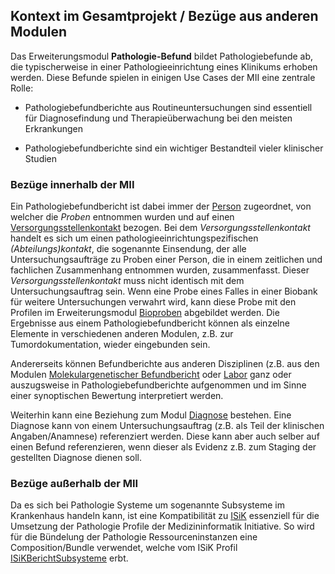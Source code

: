 ## Kontext im Gesamtprojekt / Bezüge aus anderen Modulen

Das Erweiterungsmodul **Pathologie-Befund** bildet Pathologiebefunde ab, die typischerweise in einer Pathologieeinrichtung eines Klinikums erhoben werden. Diese Befunde spielen in einigen Use Cases der MII eine zentrale Rolle: 

* Pathologiebefundberichte aus Routineuntersuchungen sind essentiell für Diagnosefindung und Therapieüberwachung bei den meisten Erkrankungen 

* Pathologiebefundberichte sind ein wichtiger Bestandteil vieler klinischer Studien 

### Bezüge innerhalb der MII

Ein Pathologiebefundbericht ist dabei immer der [Person](https://simplifier.net/medizininformatikinitiative-modulperson) zugeordnet, von welcher die *Proben* entnommen wurden und auf einen [Versorgungsstellenkontakt](https://simplifier.net/medizininformatikinitiative-modulfall) bezogen. Bei dem *Versorgungsstellenkontakt* handelt es sich um einen pathologieeinrichtungspezifischen *(Abteilungs)kontakt*, die sogenannte Einsendung, der alle Untersuchungsaufträge zu Proben einer Person, die in einem zeitlichen und fachlichen Zusammenhang entnommen wurden, zusammenfasst. Dieser *Versorgungsstellenkontakt* muss nicht identisch mit dem Untersuchungsauftrag sein. Wenn eine Probe eines Falles in einer Biobank für weitere Untersuchungen verwahrt wird, kann diese Probe mit den Profilen im Erweiterungsmodul [Bioproben](https://simplifier.net/medizininformatikinitiative-modulbiobank) abgebildet werden. Die Ergebnisse aus einem Pathologiebefundbericht können als einzelne Elemente in verschiedenen anderen Modulen, z.B. zur Tumordokumentation, wieder eingebunden sein. 

Andererseits können Befundberichte aus anderen Disziplinen (z.B. aus den Modulen [Molekulargenetischer Befundbericht](https://simplifier.net/guide/MedizininformatikInitiative-ModulMolekulargenetischerBefundberic/IGMIIKDSModulMolekulargenetischerBefundbericht?version=current) oder [Labor](https://simplifier.net/medizininformatikinitiative-modullabor) ganz oder auszugsweise in Pathologiebefundberichte aufgenommen und im Sinne einer synoptischen Bewertung interpretiert werden.

Weiterhin kann eine Beziehung zum Modul [Diagnose](https://simplifier.net/medizininformatikinitiative-moduldiagnosen) bestehen. Eine Diagnose kann von einem Untersuchungsauftrag (z.B. als Teil der klinischen Angaben/Anamnese) referenziert werden. Diese kann aber auch selber auf einen Befund referenzieren, wenn dieser als Evidenz z.B. zum Staging der gestellten Diagnose dienen soll. 

### Bezüge außerhalb der MII

Da es sich bei Pathologie Systeme um sogenannte Subsysteme im Krankenhaus handeln kann, ist eine Kompatibilität zu [ISiK](https://simplifier.net/isik) essenziell für die Umsetzung der Pathologie Profile der Medizininformatik Initiative. So wird für die Bündelung der Pathologie Ressourceninstanzen eine Composition/Bundle verwendet, welche vom ISiK Profil [ISiKBerichtSubsysteme](https://simplifier.net/isik/isikberichtsubsysteme) erbt. 

 